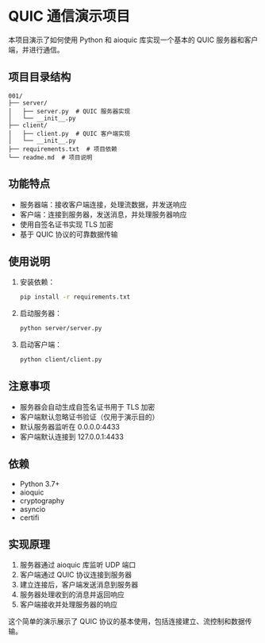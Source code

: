 # QUIC 通信演示项目

本项目演示了如何使用 Python 和 aioquic 库实现一个基本的 QUIC 服务器和客户端，并进行通信。

## 项目目录结构

```
001/
├── server/
│   ├── server.py  # QUIC 服务器实现
│   └── __init__.py
├── client/
│   ├── client.py  # QUIC 客户端实现
│   └── __init__.py
├── requirements.txt  # 项目依赖
└── readme.md  # 项目说明
```

## 功能特点

- 服务器端：接收客户端连接，处理流数据，并发送响应
- 客户端：连接到服务器，发送消息，并处理服务器响应
- 使用自签名证书实现 TLS 加密
- 基于 QUIC 协议的可靠数据传输

## 使用说明

1. 安装依赖：

   ```bash
   pip install -r requirements.txt
   ```

2. 启动服务器：

   ```bash
   python server/server.py
   ```

3. 启动客户端：
   ```bash
   python client/client.py
   ```

## 注意事项

- 服务器会自动生成自签名证书用于 TLS 加密
- 客户端默认忽略证书验证（仅用于演示目的）
- 默认服务器监听在 0.0.0.0:4433
- 客户端默认连接到 127.0.0.1:4433

## 依赖

- Python 3.7+
- aioquic
- cryptography
- asyncio
- certifi

## 实现原理

1. 服务器通过 aioquic 库监听 UDP 端口
2. 客户端通过 QUIC 协议连接到服务器
3. 建立连接后，客户端发送消息到服务器
4. 服务器处理收到的消息并返回响应
5. 客户端接收并处理服务器的响应

这个简单的演示展示了 QUIC 协议的基本使用，包括连接建立、流控制和数据传输。
